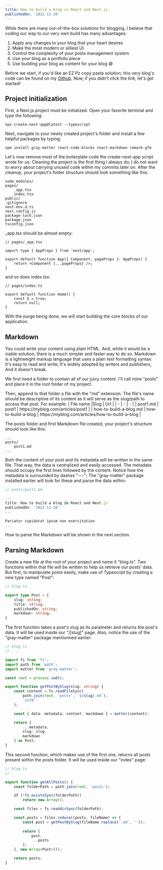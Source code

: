 ```yaml
---
title: How to build a blog in React and Next.js
publishedOn: '2022-11-20'
---
```


While there are many out-of-the-box solutions for blogging, I believe that coding our way to our very own build has many advantages:

1. Apply any changes to your blog that your heart desires
2. Make the most modern or silliest UI
3. Control the complexity of your posts management system
4. Use your blog as a portfolio piece
5. Use building your blog as content for your blog 😅

Before we start, if you'd like an EZ Pz copy pasta solution, this very blog's code can be found on my [Github](https://github.com/waaverecords/michael.nadeau.dev). Now, if you didn't click the link, let's get started!

## Project initialization

First, a Next.js project must be initialized. Open your favorite terminal and type the following:
```
npx create-next-app@latest --typescript
```

Next, navigate to your newly created project's folder and install a few helpful packages by typing:
```
npm install gray-matter react-code-blocks react-markdown remark-gfm
```

Let's now remove most of the boilerplate code the create-next-app script wrote for us. Cleaning the project is the first thing I always do; I do not want to worry about carrying unused code within my commits later on. After the cleanup, your project's folder structure should look something like this:
```
node_modules/
pages/
    _app.tsx
    index.tsx
public/
.gitignore
next-env.d.ts
next.config.js
package-lock.json
package.json
tsconfig.json
```

_app.tsx should be almost empty:
```tsx
// pages/_app.tsx

import type { AppProps } from 'next/app';

export default function App({ Component, pageProps }: AppProps) {
    return <Component {...pageProps} />;
}
```

and so does index.tsx:
```tsx
// pages/index.ts

export default function Home() {
    const b = true;
    return null;
}
```

With the purge being done, we will start building the core blocks of our application.

## Markdown

You could write your content using plain HTML. And, while it would be a viable solution, there is a much simpler and faster way to do so. Markdown is a lightweight markup language that uses a plain text formatting syntax: It's easy to read and write; It's widely adopted by writers and publishers, And it doesn't break.

We first need a folder to contain all of our juicy content. I'll call mine "posts" and place it in the root folder of my project.

Then, append to that folder a file with the "md" extension. The file's name should be descriptive of its content as it will serve as the slug/path to access that post. For example:
| File name |Slug  | Url |
| - | - | - |
| post1.md | post1 | https​://myblog.com/articles/post1 |
| how-to-build-a-blog.md | how-to-build-a-blog | https​://myblog.com/articles/how-to-build-a-blog |

The posts folder and first Markdown file created, your project's structure should look like this:
```
...
posts/
    post1.md
...
```

Both the content of your post and its metadata will be written in the same file. That way, the data is centralized and easily accessed. The metadata should occupy the first lines followed by the content. Notice how the metadata is surrounded by dashes "---"; The "gray-matter" package installed earlier will look for these and parse the data within:
```js
// posts/post1.md

---
title: How to build a blog in React and Next.js
publishedOn: '2022-11-20'
---

Pariatur cupidatat ipsum non exercitation.
...
```

How to parse the Markdown will be shown in the next section.

## Parsing Markdown

Create a new file at the root of your project and name it "blog.ts". Two functions within that file will be written to help us retrieve our posts' data. But first, to manipulate posts easily, make use of Typescript by creating a new type named "Post":
```ts
// blog.ts

export type Post = {
    slug: string;
    title: string;
    publishedOn: string;
    markdown: string;
}
```

The first function takes a post's slug as its parameter and returns the post's data. It will be used inside our "/[slug]" page. Also, notice the use of the "gray-matter" package mentionned earlier:
```ts
// blog.ts
// ...

import fs from 'fs';
import path from 'path';
import matter from 'gray-matter';

const root = process.cwd();

export function getPostBySlug(slug: string) {
    const content = fs.readFileSync(
        path.join(root, 'posts', `${slug}.md`),
        'utf8'
    );

    const { data: metadata, content: markdown } = matter(content);

    return {
        ...metadata,
        slug: slug,
        markdown
    } as Post;
}
```

This second function, which makes use of the first one, returns all posts present within the posts folder. It will be used inside our "index" page:
```ts
// blog.ts
// ...

export function getAllPosts() {
    const folderPath = path.join(root, 'posts');

    if (!fs.existsSync(folderPath))
        return new Array();

    const files = fs.readdirSync(folderPath);

    const posts = files.reduce((posts, fileName) => {
        const post = getPostBySlug(fileName.replace('.md', ''));
        
        return [
            post,
            ...posts
        ];
    }, new Array<Post>());

    return posts;
}
```
